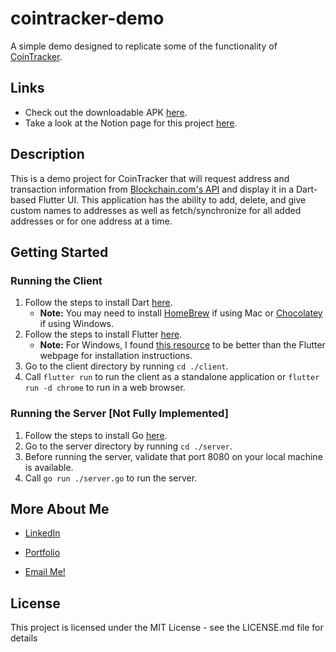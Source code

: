 # cointracker-demo

A simple demo designed to replicate some of the functionality of [CoinTracker](https://www.cointracker.io/).

## Links
 - Check out the downloadable APK [here](https://github.com/watchis/cointracker-demo/releases/tag/releases).
 - Take a look at the Notion page for this project [here](https://watchis.notion.site/CoinTracker-Demo-f2647deec0a6464292236d8c8ff4ebc9?pvs=4).

## Description

This is a demo project for CoinTracker that will request address and transaction information from [Blockchain.com's API](https://www.blockchain.com/explorer/api/blockchain_api) and display it in a Dart-based Flutter UI. This application has the ability to add, delete, and give custom names to addresses as well as fetch/synchronize for all added addresses or for one address at a time.

## Getting Started

### Running the Client

1. Follow the steps to install Dart [here](https://dart.dev/get-dart).
   - **Note:** You may need to install [HomeBrew](https://brew.sh/) if using Mac or [Chocolatey](https://chocolatey.org/install) if using Windows.
2. Follow the steps to install Flutter [here](https://docs.flutter.dev/get-started/install).
   - **Note:** For Windows, I found [this resource](https://www.liquidweb.com/kb/how-to-install-and-configure-flutter-sdk-windows-10/) to be better than the Flutter webpage for installation instructions.
3. Go to the client directory by running `cd ./client`.
4. Call `flutter run` to run the client as a standalone application or `flutter run -d chrome` to run in a web browser.

### Running the Server [Not Fully Implemented]

1. Follow the steps to install Go [here](https://go.dev/doc/install).
2. Go to the server directory by running `cd ./server`.
3. Before running the server, validate that port 8080 on your local machine is available.
4. Call `go run ./server.go` to run the server.

## More About Me

- [LinkedIn](https://www.linkedin.com/in/warren-atchison/)

- [Portfolio](https://watchis.github.io/portfolio/)

- [Email Me!](mailto:warren.atchison98@gmail.com)

## License

This project is licensed under the MIT License - see the LICENSE.md file for details

